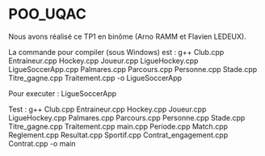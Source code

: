 # POO_UQAC

Nous avons réalisé ce TP1 en binôme (Arno RAMM et Flavien LEDEUX).

La commande pour compiler (sous Windows) est : g++ Club.cpp Entraineur.cpp Hockey.cpp Joueur.cpp LigueHockey.cpp LigueSoccerApp.cpp Palmares.cpp Parcours.cpp Personne.cpp Stade.cpp Titre_gagne.cpp Traitement.cpp -o LigueSoccerApp

Pour executer : LigueSoccerApp

Test : g++ Club.cpp Entraineur.cpp Hockey.cpp Joueur.cpp LigueHockey.cpp Palmares.cpp Parcours.cpp Personne.cpp Stade.cpp Titre_gagne.cpp Traitement.cpp main.cpp Periode.cpp Match.cpp Reglement.cpp Resultat.cpp Sportif.cpp Contrat_engagement.cpp Contrat.cpp -o main
